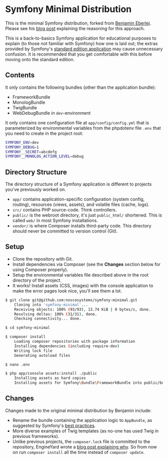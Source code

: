 # Symfony Minimal Distribution

This is the minimal Symfony distribution, forked from [Benjamin Eberlei](https://github.com/beberlie/symfony-minimal-distribution).
Please see his [blog post](http://whitewashing.de/2014/10/26/symfony_all_the_things_web.html "Symfony All The Things (Web)") explaining the reasoning for this approach.

This is a back-to-basics Symfony application for educational purposes to explain (to those not familiar with Symfony) how one is laid out; the extras provided by Symfony's [standard edition application](https://github.com/symfony/framework-standard-edition) may cause unnecessary confusion. It is recommended that you get comfortable with this before moving onto the standard edition.

## Contents

It only contains the following bundles (other than the application bundle):

- FrameworkBundle
- MonologBundle
- TwigBundle
- WebDebugBundle in `dev`-environment

It only contains one configuration file at `app/config/config.yml` that is parameterized by environmental variables from the phpdotenv file `.env` that you need to create in the project root:

```bash
SYMFONY_ENV=dev
SYMFONY_DEBUG=1
SYMFONY__SECRET=abcdefg
SYMFONY__MONOLOG_ACTION_LEVEL=debug
```

## Directory Structure

The directory structure of a Symfony application is different to projects you've previously worked on.

- `app/` contains application-specific configuration (system config, routing), resources (views, assets), and volatile files (cache, logs).
- `src/` contains PHP source-code. Think controllers.
- `public/` is the webroot directory, it's just `public_html/` shortened. This is called `web/` in most Symfony installations.
- `vendor/` is where Composer installs third-party code. This directory should never be committed to version control (Git).

## Setup

- Clone the repository with Git.
- Install dependencies via Composer (see the **Changes** section below for using Composer properly).
- Setup the environmental variables file described above in the root directory of the project.
- It works! Install assets (CSS, images) with the console application to make the error pages look nice, you'll see them a lot.

```bash
$ git clone git@github.com:noscosystems/symfony-minimal.git
    Cloning into 'symfony-minimal'...
    Receiving objects: 100% (93/93), 13.74 KiB | 0 bytes/s, done.
    Resolving deltas: 100% (31/31), done.
    Checking connectivity... done.

$ cd symfony-minimal

$ composer install
    Loading composer repositories with package information
    Installing dependencies (including require-dev)
    Writing lock file
    Generating autoload files

$ nano .env

$ php app/console assets:install ./public
    Installing assets as hard copies
    Installing assets for Symfony\Bundle\FrameworkBundle into public/bundles/framework
```

## Changes

Changes made to the original minimal distribution by Benjamin include:

- Rename the bundle containing the application logic to `AppBundle`, as suggested by Symfony's [best practices](http://symfony.com/doc/current/best_practices/index.html).
- More diverse examples of Twig templates (as no-one has used Twig in previous frameworks).
- Unlike previous projects, the `composer.lock` file is committed to the repository, EngineYard wrote a
  [blog post explaining why](https://blog.engineyard.com/2014/composer-its-all-about-the-lock-file "Composer: It’s All About the Lock File").
  So from now on run `composer install` all the time instead of `composer update`.
